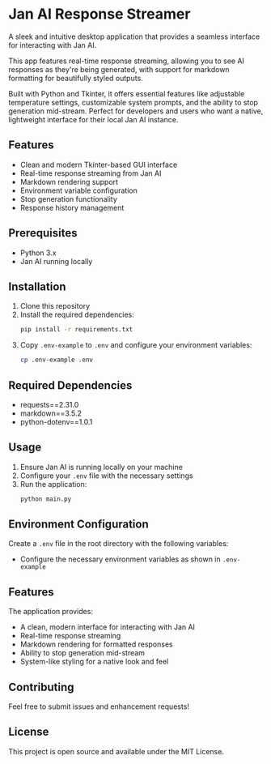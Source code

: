 # Jan AI Response Streamer

A sleek and intuitive desktop application that provides a seamless interface for interacting with Jan AI.

This app features real-time response streaming, allowing you to see AI responses as they're being generated, with support for markdown formatting for beautifully styled outputs.

Built with Python and Tkinter, it offers essential features like adjustable temperature settings, customizable system prompts, and the ability to stop generation mid-stream. Perfect for developers and users who want a native, lightweight interface for their local Jan AI instance.

## Features

- Clean and modern Tkinter-based GUI interface
- Real-time response streaming from Jan AI
- Markdown rendering support
- Environment variable configuration
- Stop generation functionality
- Response history management

## Prerequisites

- Python 3.x
- Jan AI running locally

## Installation

1. Clone this repository
2. Install the required dependencies:
   ```bash
   pip install -r requirements.txt
   ```
3. Copy `.env-example` to `.env` and configure your environment variables:
   ```bash
   cp .env-example .env
   ```

## Required Dependencies

- requests==2.31.0
- markdown==3.5.2
- python-dotenv==1.0.1

## Usage

1. Ensure Jan AI is running locally on your machine
2. Configure your `.env` file with the necessary settings
3. Run the application:
   ```bash
   python main.py
   ```

## Environment Configuration

Create a `.env` file in the root directory with the following variables:
- Configure the necessary environment variables as shown in `.env-example`

## Features

The application provides:
- A clean, modern interface for interacting with Jan AI
- Real-time response streaming
- Markdown rendering for formatted responses
- Ability to stop generation mid-stream
- System-like styling for a native look and feel

## Contributing

Feel free to submit issues and enhancement requests!

## License

This project is open source and available under the MIT License. 